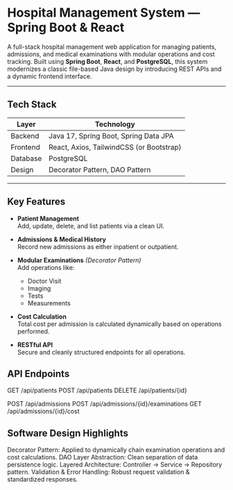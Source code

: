 # Hospital Management System — Spring Boot & React

A full-stack hospital management web application for managing patients, admissions, and medical examinations with modular operations and cost tracking. Built using **Spring Boot**, **React**, and **PostgreSQL**, this system modernizes a classic file-based Java design by introducing REST APIs and a dynamic frontend interface.

---

## Tech Stack

| Layer       | Technology                      |
|-------------|----------------------------------|
| Backend     | Java 17, Spring Boot, Spring Data JPA |
| Frontend    | React, Axios, TailwindCSS (or Bootstrap) |
| Database    | PostgreSQL                       |
| Design      | Decorator Pattern, DAO Pattern   |

---

## Key Features

- **Patient Management**  
  Add, update, delete, and list patients via a clean UI.

- **Admissions & Medical History**  
  Record new admissions as either inpatient or outpatient.

- **Modular Examinations** *(Decorator Pattern)*  
  Add operations like:
  - Doctor Visit
  - Imaging
  - Tests
  - Measurements

- **Cost Calculation**  
  Total cost per admission is calculated dynamically based on operations performed.

- **RESTful API**  
  Secure and cleanly structured endpoints for all operations.

## API Endpoints
GET    /api/patients
POST   /api/patients
DELETE /api/patients/{id}

POST   /api/admissions
POST   /api/admissions/{id}/examinations
GET    /api/admissions/{id}/cost

## Software Design Highlights
Decorator Pattern: Applied to dynamically chain examination operations and cost calculations.
DAO Layer Abstraction: Clean separation of data persistence logic.
Layered Architecture: Controller → Service → Repository pattern.
Validation & Error Handling: Robust request validation & standardized responses.
